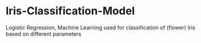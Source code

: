 # Iris-Classification-Model
Logistic Regression, Machine Learning used for classification of (flower) Iris based on different parameters 
